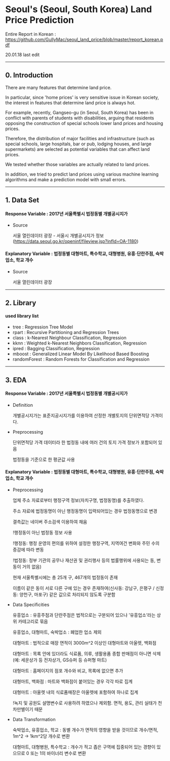 # Seoul's (Seoul, South Korea) Land Price Prediction

Entire Report in Korean : https://github.com/GullyMac/seoul_land_price/blob/master/report_korean.pdf

20.01.18 last edit

---

## 0. Introduction

There are many features that determine land price.

In particular, since 'home prices' is very sensitive issue in Korean society,
the interest in features that determine land price is always hot.

For example, recently, Gangseo-gu (in Seoul, South Korea) has been in conflict with parents of students with disabilities, 
arguing that residents opposing the construction of special schools lower land prices and housing prices.

Therefore, the distribution of major facilities and infrastructure 
(such as special schools, large hospitals, bar or pub, lodging houses, and large supermarkets) 
are selected as potential variables that can affect land prices.

We tested whether those variables are actually related to land prices.

In addition, we tried to predict land prices using various machine learning algorithms 
and make a prediction model with small errors.

---

## 1. Data Set

#### Response Variable : 2017년 서울특별시 법정동별 개별공시지가

* Source

  서울 열린데이터 광장 - 서울시 개별공시지가 정보 (https://data.seoul.go.kr/openinf/fileview.jsp?infId=OA-1180)
  
  
#### Explanatory Variable : 법정동별 대형마트, 특수학교, 대형병원, 유흥·단란주점, 숙박업소, 학교 개수

* Source

  서울 열린데이터 광장

    
---

## 2. Library

#### used library list

* tree : Regression Tree Model
* rpart : Recursive Partitioning and Regression Trees
* class : k-Nearest Neighbour Classification, Regression
* kknn : Weighted k-Nearest Neighbors Classification, Regression
* ipred : Bagging Classification, Regression
* mboost : Generalized Linear Model By Likelihood Based Boosting
* randomForest : Random Forests for Classification and Regression
  
---

## 3. EDA

#### Response Variable : 2017년 서울특별시 법정동별 개별공시지가

* Definition

  개별공시지가는 표준지공시지가를 이용하여 산정한 개별토지의 단위면적당 가격이다.
  
  
* Preprocessing
  
  단위면적당 가격 데이터라 한 법정동 내에 여러 건의 토지 가격 정보가 포함되어 있음
  
  법정동을 기준으로 한 평균값 사용
  

#### Explanatory Variable : 법정동별 대형마트, 특수학교, 대형병원, 유흥·단란주점, 숙박업소, 학교 개수

* Preprocessing

  업체 주소 자료로부터 행정구역 정보(자치구명, 법정동명)를 추출하였다.
  
  주소 자료에 법정동명이 아닌 행정동명이 입력되어있는 경우 법정동명으로 변경 
  
  결측값는 네이버 주소검색 이용하여 채움
  
  !행정동이 아닌 법정동 정보 사용
  
  !행정동: 행정 운영의 편의를 위하여 설정한 행정구역, 지역여건 변화와 주민 수의 증감에 따라 변동
  
  !법정동: 정부 기관의 공무나 재산권 및 권리행사 등의 법률행위에 사용되는 동, 변동이 거의 없음)
  
  현재 서울특별시에는 총 25개 구, 467개의 법정동이 존재
  
  이름이 같은 동이 서로 다른 구에 있는 경우 존재하여(신사동: 강남구, 은평구 / 신정동: 양천구, 마포구) 같은 값으로 처리되지 않도록 구분함


* Data Specificities
  
  유흥업소 : 유흥주점과 단란주점은 법적으로는 구분되어 있으나 ’유흥업소’라는 상위 카테고리로 묶음
  
  유흥업소, 대형마트, 숙박업소 : 폐업한 업소 제외
  
  대형마트 : 법적으로 매장 면적이 3000m^2 이상인 대형마트와 아울렛, 백화점
  
  대형마트 : 목록 안에 있더라도 식료품, 의류, 생활용품 종합 판매점이 아니면 삭제 (예: 세운상가 등 전자상가, GS슈퍼 등 슈퍼형 마트)
  
  대형마트 : 홈페이지의 점포 개수와 비교, 목록에 없으면 추가
  
  대형마트, 백화점 : 마트와 백화점이 붙어있는 경우 각각 따로 집계
  
  대형마트 : 아울렛 내의 식료품매장은 아울렛에 포함하여 하나로 집계
  
  !녹지 및 공원도 설명변수로 사용하려 하였으나 제외함. 면적, 용도, 관리 실태가 천차만별이기 때문


* Data Transformation 
  
  숙박업소, 유흥업소, 학교 : 동별 개수가 면적의 영향을 받을 것이므로 개수/면적, 1m^2 -> 1km^2당 개수로 변환
  
  대형마트, 대형병원, 특수학교 : 개수가 적고 좁은 구역에 집중되어 있는 경향이 있으므로 0 또는 1의 바이너리 변수로 변환
 


